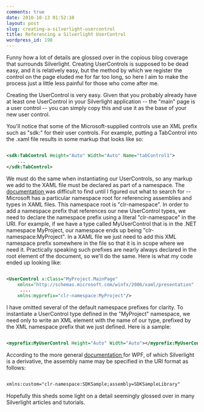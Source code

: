 ```yaml
---
comments: true
date: 2010-10-13 01:52:10
layout: post
slug: creating-a-silverlight-usercontrol
title: Referencing a Silverlight UserControl
wordpress_id: 198
---
```


Funny how a lot of details are glossed over in the copious blog coverage that surrounds Silverlight. Creating UserControls is supposed to be dead easy, and it is relatively easy, but the method by which we register the control on the page eluded me for far too long, so here I aim to make the process just a little less painful for those who come after me.

Creating the UserControl is very easy. Given that you probably already have at least one UserControl in your Silverlight application -- the "main" page is a user control -- you can simply copy this and use it as the base of your new user control.

You'll notice that some of the Microsoft-supplied controls use an XML prefix such as "sdk:" for their user controls. For example, putting a TabControl into the .xaml file results in some markup that looks like so:

``` xml

<sdk:TabControl Height="Auto" Width="Auto" Name="tabControl1">
    ...
</sdk:TabControl>

```


We must do the same when instantiating our UserControls,  so any markup we add to the XAML file must be declared as part of a namespace. The [documentation ](http://msdn.microsoft.com/en-us/library/cc189061(VS.95).aspx)was difficult to find until I figured out what to search for -- Microsoft has a particular namespace root for referencing assemblies and types in XAML files. This namespace root is "clr-namespace". In order to add a namespace prefix that references our new UserControl types, we need to declare the namespace prefix using a literal "clr-namespace" in the URI. For example, if we have a type called MyUserControl that is in the .NET namespace MyProject, our namespace ends up being "clr-namespace:MyProject". In a XAML file we just need to add this XML namespace prefix somewhere in the file so that it is in scope where we need it. Practically speaking such prefixes are nearly always declared in the root element of the document, so we'll do the same. Here is what my code ended up looking like:

``` xml

<UserControl x:Class="MyProject.MainPage"
    xmlns="http://schemas.microsoft.com/winfx/2006/xaml/presentation"
     ....
    xmlns:myprefix="clr-namespace:MyProject"/>

```


I have omitted several of the default namespace prefixes for clarity. To instantiate a UserControl type defined in the "MyProject" namespace, we need only to write an XML element with the name of our type, prefixed by the XML namespace prefix that we just defined. Here is a sample:

``` xml

<myprefix:MyUserControl Height="Auto" Width="Auto"></myprefix:MyUserControl>

```


According to the more general [documentation ](http://msdn.microsoft.com/en-us/library/ms747086.aspx)for WPF, of which Silverlight is a derivative, the assembly name may be specified in the URI format as follows:

``` xml

xmlns:custom="clr-namespace:SDKSample;assembly=SDKSampleLibrary"

```


Hopefully this sheds some light on a detail seemingly glossed over in many Silverlight articles and tutorials.
